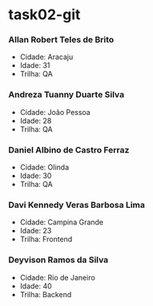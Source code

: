 # task02-git

### Allan Robert Teles de Brito

- Cidade: Aracaju
- Idade: 31
- Trilha: QA

### Andreza Tuanny Duarte Silva

- Cidade: João Pessoa
- Idade: 28
- Trilha: QA

### Daniel Albino de Castro Ferraz

- Cidade: Olinda
- Idade: 30
- Trilha: QA

### Davi Kennedy Veras Barbosa Lima

- Cidade: Campina Grande
- Idade: 23
- Trilha: Frontend

### Deyvison Ramos da Silva

- Cidade: Rio de Janeiro
- Idade: 40
- Trilha: Backend

